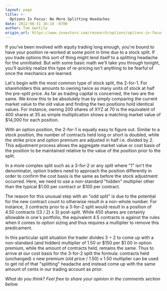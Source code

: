 ```yaml
---
layout: page
title: >-
  Options In Focus: No More Splitting Headaches
date: 2012-08-31 16:18 -0700
author: Tom Gentile
origin_url: https://www.investors.com/research/options/options-in-focus-no-more-splitting-headaches/
---
```






If you've been involved with equity trading long enough, you're bound to have your position re-worked at some point in time due to a stock split. If you trade options this sort of thing might lend itself to a splitting headache for the uninitiated. But with some basic math we'll take you through tonight, you'll quickly realize this type of re-pricing isn't anything to be fearful of once the mechanics are learned. 

  

Let's begin with the most common type of stock split, the 2-for-1. For shareholders this amounts to owning twice as many units of stock at half the pre-split price. As far as trading capital is concerned, the two are the same. We know this to be absolutely true by simply comparing the current market value to the old value and finding the two positions hold identical values. For instance, owning 200 shares of XYZ at 70 is the equivalent of 400 shares at 35 as simple multiplication shows a matching market value of $14,000 for each position. 

  

With an option position, the 2-for-1 is equally easy to figure out. Similar to a stock position, the number of contracts held long or short is doubled, while the strike price and option premium are adjusted in half i.e. divided by 2. This adjustment process allows the aggregate market value or cost basis of the position to be maintained relative to the value of the position prior to the split. 

  

In a more complex split such as a 3-for-2 or any split where "1" isn't the denominator, option traders need to approach the position differently in order to confirm the cost basis is the same as before the stock adjustment occurred. Here, we need to use a non-standard "hidden" multiplier other than the typical $1.00 per contract or $100 per contract. 

  

The reason for this unusual step with an "odd split" is due to the potential for the new contract count to otherwise result in a non-whole number. For instance, 3 contracts prior to a 3-for-2 split would result in a position of 4.50 contracts ((3 / 2) x 3) post-split. While 450 shares are certainly allowable in one's portfolio, the equivalent 4.5 contracts is against the rules when it comes to option sizing and thus requires a multiplier to remove this predicament. 

  

In this particular split situation the trader divides 3 ÷ 2 to come up with a non-standard (and hidden) multiplier of 1.50 or $150 per $1.00 in option premium, while the amount of contracts held, remains the same. Thus to arrive at our cost basis for the 3-for-2 split the formula: contracts held (unchanged) x new premium (old price / 1.50) x 1.50 multiplier can be used to get rid of that "splitting" headache and instead come up with the same amount of cents in our trading account as prior.

  

*What do you think? Feel free to share your opinion in the comments section below.*




